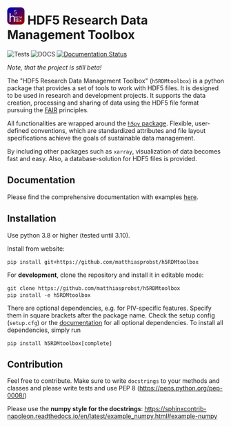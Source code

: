 
<h1 text-align: center;><img src="docs/icons/icon4.svg" alt="" width="40"/> HDF5 Research Data Management Toolbox</h1>


![Tests](https://github.com/matthiasprobst/h5RDMtoolbox/actions/workflows/tests.yml/badge.svg)
![DOCS](https://codecov.io/gh/matthiasprobst/h5RDMtoolbox/branch/dev/graph/badge.svg)
[![Documentation Status](https://readthedocs.org/projects/h5rdmtoolbox/badge/?version=latest)](https://h5rdmtoolbox.readthedocs.io/en/latest/?badge=latest)

*Note, that the project is still beta!*

The "HDF5 Research Data Management Toolbox" (`h5RDMtoolbox`) is a python package that provides a set of tools to work
with HDF5 files. It is designed to be used in research and development projects. It supports the data creation,
processing and sharing of data using the HDF5 file format pursuing the
[FAIR](https://www.nature.com/articles/sdata201618) principles.

All functionalities are wrapped around the [`h5py` package](https://www.h5py.org/). Flexible, user-defined conventions, 
which are standardized attributes and file layout specifications achieve the goals of sustainable data management.

By including other packages such as `xarray`, visualization of data becomes fast 
and easy. Also, a database-solution for HDF5 files is provided.

## Documentation
Please find the comprehensive documentation with examples [here](h5rdmtoolbox.readthedocs.io/en/latest/).  


## Installation
Use python 3.8 or higher (tested until 3.10).

Install from website:

    pip install git+https://github.com/matthiasprobst/h5RDMtoolbox


For **development**, clone the repository and install it in editable mode:

    git clone https://github.com/matthiasprobst/h5RDMtoolbox
    pip install -e h5RDMtoolbox

There are optional dependencies, e.g. for PIV-specific features. Specify them in square brackets after the package 
name. Check the setup config (`setup.cfg`) or the [documentation](h5rdmtoolbox.readthedocs.io/en/latest/) for 
all optional dependencies. To install all dependencies, simply run

    pip install h5RDMtoolbox[complete]


## Contribution
Feel free to contribute. Make sure to write `docstrings` to your methods and classes and please write 
tests and use PEP 8 (https://peps.python.org/pep-0008/)

Please use the **numpy style for the docstrings**: 
https://sphinxcontrib-napoleon.readthedocs.io/en/latest/example_numpy.html#example-numpy


